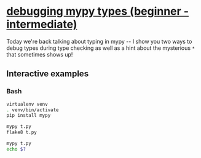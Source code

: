 # [debugging mypy types (beginner - intermediate)](https://youtu.be/Pc6H3Pofhp8)

Today we're back talking about typing in mypy -- I show you two ways to debug types during type checking as well as a hint about the mysterious `*` that sometimes shows up!

## Interactive examples

### Bash

```bash
virtualenv venv
. venv/bin/activate
pip install mypy

mypy t.py
flake8 t.py

mypy t.py
echo $?
```
